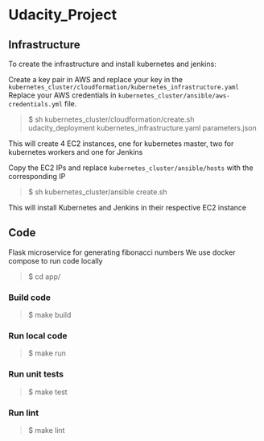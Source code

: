 # Udacity_Project

## Infrastructure

To create the infrastructure and install kubernetes and jenkins:

Create a key pair in AWS and replace your key in the `kubernetes_cluster/cloudformation/kubernetes_infrastructure.yaml`
Replace your AWS credentials in `kubernetes_cluster/ansible/aws-credentials.yml` file.

>$ sh kubernetes_cluster/cloudformation/create.sh udacity_deployment kubernetes_infrastructure.yaml parameters.json

This will create 4 EC2 instances, one for kubernetes master, two for kubernetes workers and one for Jenkins

Copy the EC2 IPs and replace `kubernetes_cluster/ansible/hosts` with the corresponding IP

>$ sh kubernetes_cluster/ansible create.sh

This will install Kubernetes and Jenkins in their respective EC2 instance

## Code

Flask microservice for generating fibonacci numbers
We use docker compose to run code locally

>$ cd app/

### Build code

>$ make build

### Run local code

>$ make run

### Run unit tests

>$ make test

### Run lint

>$ make lint